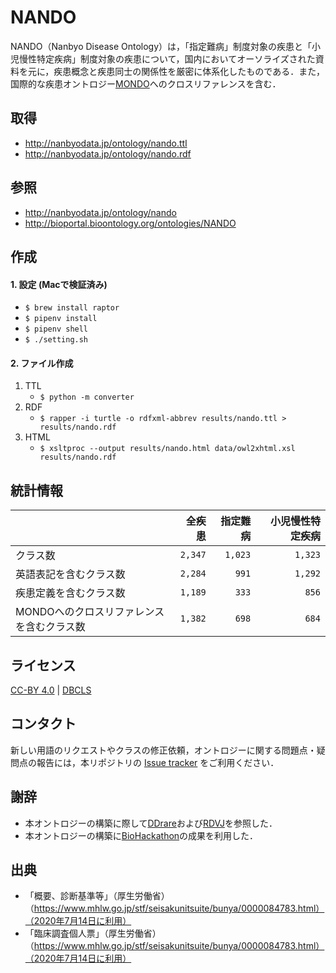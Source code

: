 # NANDO 
NANDO（Nanbyo Disease Ontology）は，「指定難病」制度対象の疾患と「小児慢性特定疾病」制度対象の疾患について，国内においてオーソライズされた資料を元に，疾患概念と疾患同士の関係性を厳密に体系化したものである．また，国際的な疾患オントロジー<a href="https://github.com/monarch-initiative/mondo">MONDO</a>へのクロスリファレンスを含む．

## 取得
- http://nanbyodata.jp/ontology/nando.ttl
- http://nanbyodata.jp/ontology/nando.rdf

## 参照
- http://nanbyodata.jp/ontology/nando
- http://bioportal.bioontology.org/ontologies/NANDO

## 作成
#### 1. 設定 (Macで検証済み)
- `$ brew install raptor`
- `$ pipenv install`
- `$ pipenv shell`
- `$ ./setting.sh`

#### 2. ファイル作成
1. TTL
    - `$ python -m converter`
1. RDF
    - `$ rapper -i turtle -o rdfxml-abbrev results/nando.ttl > results/nando.rdf`
1. HTML
    - `$ xsltproc --output results/nando.html data/owl2xhtml.xsl results/nando.rdf`

## 統計情報
|| 全疾患 | 指定難病 | 小児慢性特定疾病 |
| --- | ---: | ---: | ---: |
| クラス数 | `2,347` | `1,023` | `1,323` |
| 英語表記を含むクラス数 | `2,284` | `991` | `1,292` |
| 疾患定義を含むクラス数 | `1,189` | `333` | `856` |
| MONDOへのクロスリファレンスを含むクラス数 | `1,382` | `698` | `684` |

## ライセンス
<a href="https://creativecommons.org/licenses/by/4.0/deed.ja">CC-BY 4.0</a> | <a href="http://dbcls.rois.ac.jp">DBCLS</a>

## コンタクト
新しい用語のリクエストやクラスの修正依頼，オントロジーに関する問題点・疑問点の報告には，本リポジトリの <a href="https://github.com/aidrd/nando/issues">Issue tracker</a> をご利用ください．

## 謝辞
- 本オントロジーの構築に際して<a href="https://ddrare.nibiohn.go.jp/">DDrare</a>および<a href="https://metadb.riken.jp/metadb/ontology/RDVJ">RDVJ</a>を参照した．
- 本オントロジーの構築に<a href="http://biohackathon.org/">BioHackathon</a>の成果を利用した．

## 出典
- 「概要、診断基準等」（厚生労働省）（https://www.mhlw.go.jp/stf/seisakunitsuite/bunya/0000084783.html）（2020年7月14日に利用）
- 「臨床調査個人票」（厚生労働省）（https://www.mhlw.go.jp/stf/seisakunitsuite/bunya/0000084783.html）（2020年7月14日に利用）
